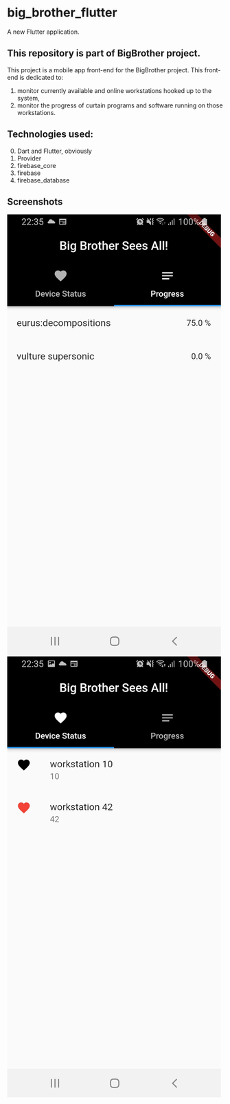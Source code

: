 # big_brother_flutter

A new Flutter application.

## This repository is part of BigBrother project.

This project is a mobile app front-end for the BigBrother project. This front-end is dedicated to:
1) monitor currently available and online workstations hooked up to the system,
2) monitor the progress of curtain programs and software running on those workstations.

## Technologies used:
0) Dart and Flutter, obviously
1) Provider
2) firebase_core
3) firebase
4) firebase_database

## Screenshots

![alt text](./media/Screenshot_20201115-223515.jpg?raw=true)
![alt text](./media/Screenshot_20201115-223520.jpg?raw=true)
